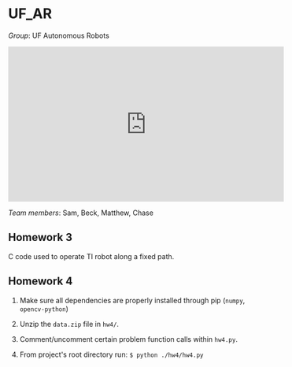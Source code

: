 # UF_AR
_Group_: UF Autonomous Robots

<iframe width="560" height="315"
src="https://www.youtube.com/embed/Rifhea-eawo&t" 
frameborder="0" 
allow="accelerometer; autoplay; encrypted-media; gyroscope; picture-in-picture" 
allowfullscreen></iframe>

_Team members_: Sam, Beck, Matthew, Chase

## Homework 3

C code used to operate TI robot along a fixed path.

## Homework 4

1. Make sure all dependencies are properly installed through pip (`numpy`, `opencv-python`)
2. Unzip the `data.zip` file in `hw4/`.

3. Comment/uncomment certain problem function calls within `hw4.py`.

4. From project's root directory run: `$ python ./hw4/hw4.py`
